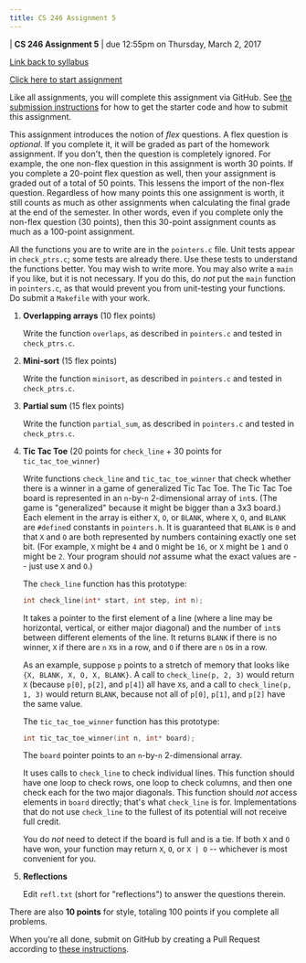 ```yaml
---
title: CS 246 Assignment 5
---
```


<div id="header">

| **CS 246 Assignment 5**
| due 12:55pm on Thursday, March 2, 2017

</div>

[Link back to syllabus](http://cs.brynmawr.edu/cs246/syllabus.html)

[Click here to start assignment](TODO)

Like all assignments, you will complete this assignment via
GitHub. See [the submission instructions](../submission.html)
for how to get the starter code and how to submit this
assignment.

This assignment introduces the notion of *flex* questions. A flex
question is *optional*. If you complete it, it will be graded as part
of the homework assignment. If you don't, then the question is
completely ignored. For example, the one non-flex question in this
assignment is worth 30 points. If you complete a 20-point flex question
as well, then your assignment is graded out of a total of 50 points. This
lessens the import of the non-flex question. Regardless of how many
points this one assignment is worth, it still counts as much as other
assignments when calculating the final grade at the end of the semester.
In other words, even if you complete only the non-flex question (30 points),
then this 30-point assignment counts as much as a 100-point assignment.

All the functions you are to write are in the `pointers.c` file. Unit
tests appear in `check_ptrs.c`; some tests are already there. Use these
tests to understand the functions better. You may wish to write more.
You may also write a `main` if you like, but it
is not necessary. If you do this, do *not* put the `main` function in
`pointers.c`, as that would prevent you from unit-testing your functions.
Do submit a `Makefile` with your work.

1. **Overlapping arrays** (10 flex points)

    Write the function `overlaps`, as described in `pointers.c` and tested in
    `check_ptrs.c`.

2. **Mini-sort** (15 flex points)

    Write the function `minisort`, as described in `pointers.c` and tested in
    `check_ptrs.c`.

3. **Partial sum** (15 flex points)

    Write the function `partial_sum`, as described in `pointers.c` and tested in
    `check_ptrs.c`.

4. **Tic Tac Toe** (20 points for `check_line` + 30 points for `tic_tac_toe_winner`)

    Write functions `check_line` and `tic_tac_toe_winner` that check whether
    there is a winner in a game of generalized Tic Tac Toe.
    The Tic Tac Toe board is
    represented in an `n`-by-`n` 2-dimensional array of `int`s.
    (The game is "generalized" because it might be bigger than a 3x3 board.)
    Each element in the
    array is either `X`, `O`, or `BLANK`, where `X`, `O`, and `BLANK` are
    `#define`d constants in `pointers.h`. It is guaranteed that `BLANK`
    is `0` and that `X` and `O` are both represented by numbers containing
    exactly one set bit. (For example, `X` might be `4` and `O` might be `16`,
    or `X` might be `1` and `O` might be `2`. Your program should *not* assume
    what the exact values are -- just use `X` and `O`.)

    The `check_line` function has this prototype:

    ```c
    int check_line(int* start, int step, int n);
    ```

    It takes a pointer to the first element of a line (where a line may
    be horizontal, vertical, or either major diagonal) and the number of
    `int`s between different elements of the line. It returns `BLANK` if
    there is no winner, `X` if there are `n` `X`s in a row, and `O` if
    there are `n` `O`s in a row.

    As an example, suppose `p` points to a stretch of memory that looks
    like `{X, BLANK, X, O, X, BLANK}`. A call to `check_line(p, 2, 3)`
    would return `X` (because `p[0]`, `p[2]`, and `p[4]`) all have `X`s,
    and a call to `check_line(p, 1, 3)` would return `BLANK`, because not
    all of `p[0]`, `p[1]`, and `p[2]` have the same value.

    The `tic_tac_toe_winner` function has this prototype:

    ```c
    int tic_tac_toe_winner(int n, int* board);
    ```

    The `board` pointer points to an `n`-by-`n` 2-dimensional array.

    It uses calls to `check_line` to check individual lines. This
    function should have one loop to check rows, one loop to check
    columns, and then one check each for the two major diagonals.
    This function should *not* access elements in `board` directly;
    that's what `check_line` is for. Implementations that do not
    use `check_line` to the fullest of its potential will not receive
    full credit.

    You do *not* need to detect if the board is full and is a tie.
    If both `X` and `O` have won, your function may return `X`, `O`,
    or `X | O` -- whichever is most convenient for you.

5. **Reflections**

    Edit `refl.txt` (short for "reflections") to answer
    the questions therein.


There are also **10 points** for style, totaling 100 points if you complete
all problems.

When you're all done, submit on GitHub by creating a Pull
Request according to [these instructions](../submission.html).
